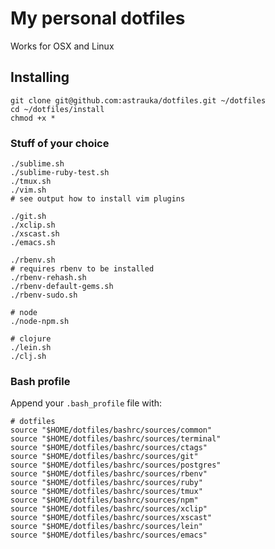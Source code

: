 # My personal dotfiles

Works for OSX and Linux

## Installing

```
git clone git@github.com:astrauka/dotfiles.git ~/dotfiles
cd ~/dotfiles/install
chmod +x *
```

### Stuff of your choice

```
./sublime.sh
./sublime-ruby-test.sh
./tmux.sh
./vim.sh
# see output how to install vim plugins

./git.sh
./xclip.sh
./xscast.sh
./emacs.sh

./rbenv.sh
# requires rbenv to be installed
./rbenv-rehash.sh
./rbenv-default-gems.sh
./rbenv-sudo.sh

# node
./node-npm.sh

# clojure
./lein.sh
./clj.sh
```

### Bash profile

Append your `.bash_profile` file with:

```
# dotfiles
source "$HOME/dotfiles/bashrc/sources/common"
source "$HOME/dotfiles/bashrc/sources/terminal"
source "$HOME/dotfiles/bashrc/sources/ctags"
source "$HOME/dotfiles/bashrc/sources/git"
source "$HOME/dotfiles/bashrc/sources/postgres"
source "$HOME/dotfiles/bashrc/sources/rbenv"
source "$HOME/dotfiles/bashrc/sources/ruby"
source "$HOME/dotfiles/bashrc/sources/tmux"
source "$HOME/dotfiles/bashrc/sources/npm"
source "$HOME/dotfiles/bashrc/sources/xclip"
source "$HOME/dotfiles/bashrc/sources/xscast"
source "$HOME/dotfiles/bashrc/sources/lein"
source "$HOME/dotfiles/bashrc/sources/emacs"
```
